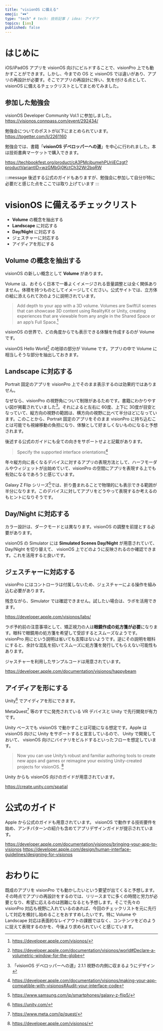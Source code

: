```yaml
---
title: "visionOS に備える"
emoji: "🕶️"
type: "tech" # tech: 技術記事 / idea: アイデア
topics: [ios]
published: false
---
```


# はじめに

iOS/iPadOS アプリを visionOS 向けにビルドすることで、visionPro 上でも動かすことができます。しかし、今までの OS と visionOS では違いがあり、アプリの再設計が必要す。そこでアプリの再設計に伴い、気を付ける点として、visionOS に備えるチェックリストとしてまとめてみました。

## 参加した勉強会
visionOS Developer Community Vol.1 に参加しました。
https://visionos.connpass.com/event/292434/

勉強会についてのポストが以下にまとめられています。
https://togetter.com/li/2261160

勉強会では、書籍「**visionOS デベロッパーへの道**」を中心に行われました。本は技術書典マーケットで購入できます。

https://techbookfest.org/product/cA3PMcjbumehPUriiECzgt?productVariantID=wzGMbGj0KctCh32Wr2bqRW

:::message
後述する公式のガイドもありますが、勉強会に参加して自分が特に必要だと感じた点をここでは取り上げています
:::

# visionOS に備えるチェックリスト
- **Volume** の概念を抽出する
- **Landscape** に対応する
- **Day/Night** に対応する
- ジェスチャーに対応する
- アイディアを形にする

## Volume の概念を抽出する

visionOS の新しい概念として **Volume** があります。

Volume は、おそらく日本で一番よくイメージされる音量調整とは全く関係ありません。体積を持つものとしてイメージしてください。公式サイトでは、立方体の絵に添えられて次のように説明されています。

> Add depth to your app with a 3D volume. Volumes are SwiftUI scenes that can showcase 3D content using RealityKit or Unity, creating experiences that are viewable from any angle in the Shared Space or an app’s Full Space.[^vision-os]

visionOS の世界で、どの角度からでも表示できる体験を作成するのが Volume です。

visionOS Hello World[^vision-os-hello-world] の地球の部分が Volume です。アプリの中で Volume に相当しそうな部分を抽出しておきます。

## Landscape に対応する

Portrait 固定のアプリを visionPro 上でそのまま表示するのは効果的ではありません。

なぜなら、visionPro の視野角について制限があるためです。書籍にわかりやすい図が掲載されていました[^2-1-1]。それによると左右に 60度、上下に 30度が目安となっていて、縦方向の視野の範囲は、横方向の視野に比べて半分ほどになっています。このことから、Portrait 固定のアプリをそのまま visionPro に持ち込むことは可能でも視線移動の負担になり、体験として好ましくないものになると予想されます。

後述する公式のガイドにも全ての向きをサポートせよと記載があります。

> Specify the supported interface orientations[^supported-interface-orientations]

年々縦方向に長くなるデバイスに対するアプリの表現方法として、ハーフモーダルやウィジェットが出始めていて、visionPro の空間にアプリを表現する上でも有効になるであろうと感じています。

Galaxy Z Flip シリーズ[^galaxy-z-flip]では、折り畳まれることで物理的にも表示できる範囲が半分になります。このデバイスに対してアプリをどうやって表現するか考えるのもヒントになりそうです。

## Day/Night に対応する

カラー設計は、ダークモードとは異なります。visionOS の調整を前提とする必要があります。

visionOS の Simulator には **Simulated Scenes Day/Night** が用意されていて、 Day/Night を切り替えて、 visionOS 上でどのように反映されるのか確認できます。これを活用すると良いです。

## ジェスチャーに対応する

visionPro にはコントローラは付属しないため、ジェスチャーによる操作を組み込む必要があります。

残念ながら、Simulator では確認できません。試したい場合は、ラボを活用できます。

https://developer.apple.com/visionos/labs/

ラボ予約前の注意事項として、矯正視力の人は**眼鏡作成の処方箋が必要**になります。眼科で眼鏡用の処方箋を希望して受診するとスムーズなようです。 visionPro 用にという説明は省いても支障はないようです。逆にその説明を眼科にすると、余計な混乱を招いてスムーズに処方箋を発行してもらえない可能性もあります。

ジャスチャーを利用したサンプルコードは用意されています。

https://developer.apple.com/documentation/visionos/happybeam

## アイディアを形にする

Unity[^unity] でアイディアを形にできます。

MetaQuest[^meta-quest] 等のすでに発売されている VR デバイスと Unity で先行開発が有力です。

Unity ベースでも visionOS で動かすことは可能になる想定です。Apple は visionOS 向けに Unity をサポートすると宣言しているので、 Unity で開発しておいて、 visionOS 向けにバイナリをビルドするといったフローを想定しています。

> Now you can use Unity’s robust and familiar authoring tools to create new apps and games or reimagine your existing Unity-created projects for visionOS. [^vision-os-unity]

Unity からも visionOS 向けのガイドが用意されています。

https://create.unity.com/spatial

# 公式のガイド
Apple から公式のガイドも用意されています。
visionOS で動作する技術要件を始め、アンチパターンの紹介も含めてアプリデザインガイドが提示されています。

https://developer.apple.com/documentation/visionos/bringing-your-app-to-visionos
https://developer.apple.com/design/human-interface-guidelines/designing-for-visionos

# おわりに

既成のアプリを visionPro でも動かしたいという要望が出てくると予想します。その時点でアプリの再設計をするのでは、リリースまでに多くの時間と労力が必要となり、希望に応えるのは困難になるとも予想します。そこで先々の visionPro 対応も視野に入れているのあれば、今回のチェックリストを元に先行して対応を検討し始めることをおすすめしたいです。特に Volume や Landscape 対応は表面的なレイアウトの課題ではなく、コンテンツをどのように捉えて表現するのかを、今後より求められていくと感じています。

[^vision-os]: https://developer.apple.com/visionos/
[^vision-os-hello-world]: https://developer.apple.com/documentation/visionos/world#Declare-a-volumetric-window-for-the-globe
[^2-1-1]: 「visionOS デベロッパーへの道」2.1.1 視野の内側に収まるようにデザイン
[^supported-interface-orientations]: https://developer.apple.com/documentation/visionos/making-your-app-compatible-with-visionos#Audit-your-interface-code
[^galaxy-z-flip]: https://www.samsung.com/jp/smartphones/galaxy-z-flip5/
[^unity]: https://unity.com/
[^meta-quest]: https://www.meta.com/jp/quest/
[^vision-os-unity]: https://developer.apple.com/visionos/
[^unity-vision-os]: https://create.unity.com/spatial
